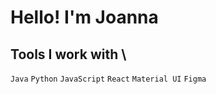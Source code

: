 # Hello! I'm Joanna

## **Tools I work with** \
`Java`  `Python`  `JavaScript`  `React`  `Material UI`  `Figma`
